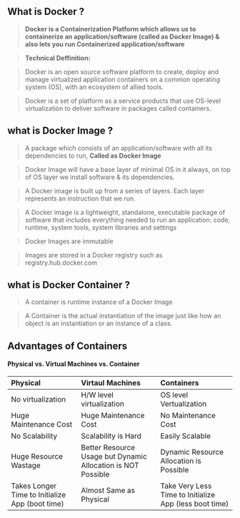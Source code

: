 ## What is Docker ? 

> **Docker is a Containerization Platform which allows us to containerize an application/software (called as Docker Image) & 
> also lets you run Containerized application/software**
	
> **Technical Deffinition:**

> Docker is an open source software platform to create, deploy and manage virtualized application containers 
> on a common operating system (OS), with an ecosystem of allied tools.

> Docker is a set of platform as a service products that use OS-level virtualization 
> to deliver software in packages called containers.


## what is Docker Image ?

> A package which consists of an application/software with all its dependencies to run, **Called as Docker Image**

> Docker Image will have a base layer of minimal OS in it always, on top of OS layer we install software & its dependencies. 

> A Docker image is built up from a series of layers. Each layer represents an instruction that we run. 

> A Docker image is a lightweight, standalone, executable package of software that includes everything needed to run an application: code, runtime, system tools, system libraries and settings

> Docker Images are immutable

> Images are stored in a Docker registry such as registry.hub.docker.com

## what is Docker Container ?

> A container is runtime instance of a Docker Image

> A Container is the actual instantiation of the image just like how an object is an instantiation or an instance of a class.


## Advantages of Containers 

#### Physical vs. Virtual Machines vs. Container


| Physical | Virtaul Machines | Containers |
| :-------- | :-------------- | :---------- |
| No virtualization | H/W level virtualization | OS level Vertualization |
| Huge Maintenance Cost | Huge Maintenance Cost | No Maintenance Cost |
| No Scalability | Scalability is Hard | Easily Scalable |
| Huge Resource Wastage | Better Resource Usage but Dynamic Allocation is NOT Possible | Dynamic Resource Allocation is Possible |
| Takes Longer Time to Initialize App (boot time) | Almost Same as Physical  | Take Very Less Time to Initialize App (less boot time) |
